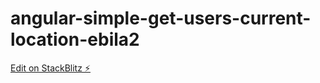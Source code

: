 # angular-simple-get-users-current-location-ebila2

[Edit on StackBlitz ⚡️](https://stackblitz.com/edit/angular-simple-get-users-current-location-ebila2)